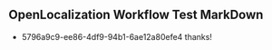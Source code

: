 ## OpenLocalization Workflow Test MarkDown
* 5796a9c9-ee86-4df9-94b1-6ae12a80efe4 thanks!

<!--HONumber=Jul16_HO4-->


